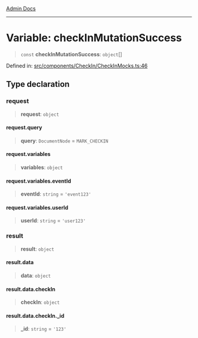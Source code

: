 [Admin Docs](/)

***

# Variable: checkInMutationSuccess

> `const` **checkInMutationSuccess**: `object`[]

Defined in: [src/components/CheckIn/CheckInMocks.ts:46](https://github.com/PalisadoesFoundation/talawa-admin/blob/main/src/components/CheckIn/CheckInMocks.ts#L46)

## Type declaration

### request

> **request**: `object`

#### request.query

> **query**: `DocumentNode` = `MARK_CHECKIN`

#### request.variables

> **variables**: `object`

#### request.variables.eventId

> **eventId**: `string` = `'event123'`

#### request.variables.userId

> **userId**: `string` = `'user123'`

### result

> **result**: `object`

#### result.data

> **data**: `object`

#### result.data.checkIn

> **checkIn**: `object`

#### result.data.checkIn.\_id

> **\_id**: `string` = `'123'`
